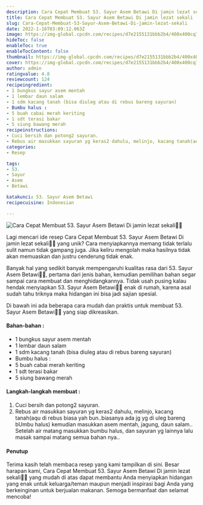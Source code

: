 ```yaml
---
description: Cara Cepat Membuat 53. Sayur Asem Betawi Di jamin lezat sekali"
title: Cara Cepat Membuat 53. Sayur Asem Betawi Di jamin lezat sekali
slug: Cara-Cepat-Membuat-53-Sayur-Asem-Betawi-Di-jamin-lezat-sekali
date: 2022-1-16T03:09:12.063Z
image: https://img-global.cpcdn.com/recipes/d7e2155131bbb2b4/400x400cq70/photo.jpg
hideToc: false
enableToc: true
enableTocContent: false
thumbnail: https://img-global.cpcdn.com/recipes/d7e2155131bbb2b4/400x400cq70/photo.jpg
cover: https://img-global.cpcdn.com/recipes/d7e2155131bbb2b4/400x400cq70/photo.jpg
author: admin
ratingvalue: 4.8
reviewcount: 124
recipeingredient:
- 1 bungkus sayur asem mentah
- 1 lembar daun salam
- 1 sdm kacang tanah (bisa diuleg atau di rebus bareng sayuran)
- Bumbu halus :
- 5 buah cabai merah keriting
- 1 sdt terasi bakar
- 5 siung bawang merah
recipeinstructions:
- Cuci bersih dan potong2 sayuran.
- Rebus air masukkan sayuran yg keras2 dahulu, melinjo, kacang tanah(aqu di rebus biasa yah bun..biasanya ada jg yg di uleg bareng bUmbu halus) kemudian masukkan asem mentah, jagung, daun salam.. Setelah air matang masukkan bumbu halus, dan sayuran yg lainnya lalu masak sampai matang semua bahan nya..
categories:
- Resep

tags:
- 53.
- Sayur
- Asem
- Betawi

katakunci: 53. Sayur Asem Betawi
recipecuisine: Indonesian

---
```


![Cara Cepat Membuat 53. Sayur Asem Betawi Di jamin lezat sekali👩‍🍳](https://img-global.cpcdn.com/recipes/d7e2155131bbb2b4/400x400cq70/photo.jpg)

Lagi mencari ide resep Cara Cepat Membuat 53. Sayur Asem Betawi Di jamin lezat sekali👩‍🍳 yang unik? Cara menyiapkannya memang tidak terlalu sulit namun tidak gampang juga. Jika keliru mengolah maka hasilnya tidak akan memuaskan dan justru cenderung tidak enak.

Banyak hal yang sedikit banyak mempengaruhi kualitas rasa dari 53. Sayur Asem Betawi👩‍🍳, pertama dari jenis bahan, kemudian pemilihan bahan segar sampai cara membuat dan menghidangkannya. Tidak usah pusing kalau hendak menyiapkan 53. Sayur Asem Betawi👩‍🍳 enak di rumah, karena asal sudah tahu triknya maka hidangan ini bisa jadi sajian spesial.

Di bawah ini ada beberapa cara mudah dan praktis untuk membuat 53. Sayur Asem Betawi👩‍🍳 yang siap dikreasikan.

<!--inarticleads1-->

#### Bahan-bahan :

- 1 bungkus sayur asem mentah
- 1 lembar daun salam
- 1 sdm kacang tanah (bisa diuleg atau di rebus bareng sayuran)
- Bumbu halus :
- 5 buah cabai merah keriting
- 1 sdt terasi bakar
- 5 siung bawang merah

<!--inarticleads2-->

#### Langkah-langkah membuat :

1. Cuci bersih dan potong2 sayuran.
1. Rebus air masukkan sayuran yg keras2 dahulu, melinjo, kacang tanah(aqu di rebus biasa yah bun..biasanya ada jg yg di uleg bareng bUmbu halus) kemudian masukkan asem mentah, jagung, daun salam.. Setelah air matang masukkan bumbu halus, dan sayuran yg lainnya lalu masak sampai matang semua bahan nya..

#### Penutup

Terima kasih telah membaca resep yang kami tampilkan di sini. Besar harapan kami, Cara Cepat Membuat 53. Sayur Asem Betawi Di jamin lezat sekali👩‍🍳 yang mudah di atas dapat membantu Anda menyiapkan hidangan yang enak untuk keluarga/teman maupun menjadi inspirasi bagi Anda yang berkeinginan untuk berjualan makanan. Semoga bermanfaat dan selamat mencoba!